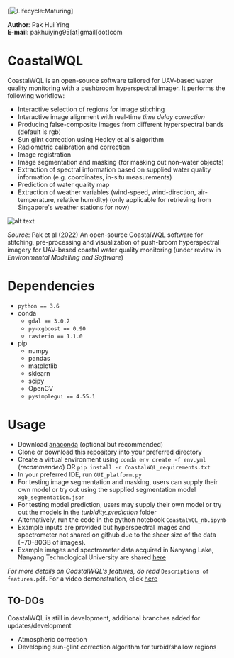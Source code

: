 [![Lifecycle:Maturing](https://img.shields.io/badge/Lifecycle-Maturing-007EC6)]

**Author**: Pak Hui Ying  
**E-mail**: pakhuiying95[at]gmail[dot]com

# CoastalWQL
CoastalWQL is an open-source software tailored for UAV-based water quality monitoring with a pushbroom hyperspectral imager. It performs the following workflow:

* Interactive selection of regions for image stitching
* Interactive image alignment with real-time *time delay correction*
* Producing false-composite images from different hyperspectral bands (default is rgb)
* Sun glint correction using Hedley et al's algorithm
* Radiometric calibration and correction
* Image registration
* Image segmentation and masking (for masking out non-water objects)
* Extraction of spectral information based on supplied water quality information (e.g. coordinates, in-situ measurements)
* Prediction of water quality map
* Extraction of weather variables (wind-speed, wind-direction, air-temperature, relative humidity) (only applicable for retrieving from Singapore's weather stations for now)

![alt text](workflow.jpg "Workflow")

*Source*: Pak et al (2022) An open-source CoastalWQL software for stitching, pre-processing and visualization of push-broom hyperspectral imagery for UAV-based coastal water quality monitoring (under review in *Environmental Modelling and Software*)

# Dependencies
* `python == 3.6`
* conda
    * `gdal == 3.0.2`
    * `py-xgboost == 0.90`
    * `rasterio == 1.1.0`
* pip
    * numpy
    * pandas
    * matplotlib
    * sklearn
    * scipy
    * OpenCV
    * `pysimplegui == 4.55.1`

# Usage

* Download [anaconda](https://www.anaconda.com/) (optional but recommended)
* Clone or download this repository into your preferred directory
* Create a virtual environment using `conda env create -f env.yml` (*recommended*) OR `pip install -r CoastalWQL_requirements.txt`
* In your preferred IDE, run `GUI_platform.py`
* For testing image segmentation and masking, users can supply their own model or try out using the supplied segmentation model `xgb_segmentation.json`
* For testing model prediction, users may supply their own model or try out the models in the *turbidity_prediction* folder
* Alternatively, run the code in the python notebook `CoastalWQL_nb.ipynb`
* Example inputs are provided but hyperspectral images and spectrometer not shared on github due to the sheer size of the data (~70-80GB of images).
* Example images and spectrometer data acquired in Nanyang Lake, Nanyang Technological University are shared [here](https://drive.google.com/drive/folders/1sQl46ogE3xtTtfrL_iqUmq_j5pbkNlaK?usp=sharing)

*For more details on CoastalWQL's features, do read* `Descriptions of features.pdf`. For a video demonstration, click [here](https://youtu.be/Jf2hCieibZ8)

## TO-DOs

CoastalWQL is still in development, additional branches added for updates/development

- Atmospheric correction
- Developing sun-glint correction algorithm for turbid/shallow regions

